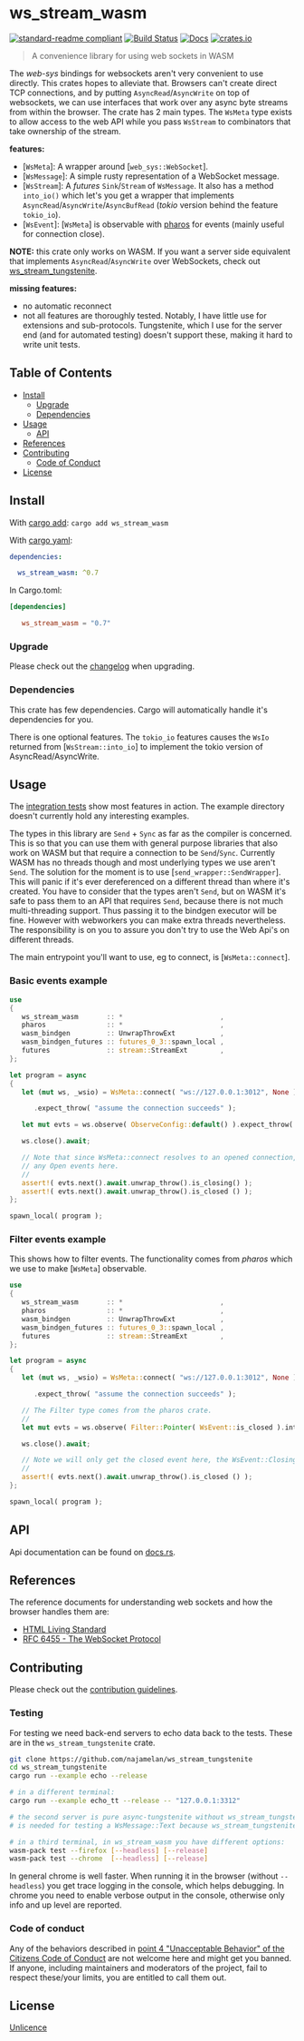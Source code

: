 # ws_stream_wasm

[![standard-readme compliant](https://img.shields.io/badge/readme%20style-standard-brightgreen.svg?style=flat-square)](https://github.com/RichardLitt/standard-readme)
[![Build Status](https://github.com/najamelan/ws_stream_wasm/workflows/ci/badge.svg?branch=release)](https://github.com/najamelan/ws_stream_wasm/actions)
[![Docs](https://docs.rs/ws_stream_wasm/badge.svg)](https://docs.rs/ws_stream_wasm)
[![crates.io](https://img.shields.io/crates/v/ws_stream_wasm.svg)](https://crates.io/crates/ws_stream_wasm)


> A convenience library for using web sockets in WASM

The _web-sys_ bindings for websockets aren't very convenient to use directly. This crates hopes to alleviate that. Browsers can't create direct TCP connections, and by putting `AsyncRead`/`AsyncWrite` on top of websockets, we can use interfaces that work over any async byte streams from within the browser. The crate has 2 main types. The `WsMeta` type exists to allow access to the web API while you pass `WsStream` to combinators that take ownership of the stream.

**features:**
- [`WsMeta`]: A wrapper around [`web_sys::WebSocket`].
- [`WsMessage`]: A simple rusty representation of a WebSocket message.
- [`WsStream`]: A _futures_ `Sink`/`Stream` of `WsMessage`.
                It also has a method `into_io()` which let's you get a wrapper that implements `AsyncRead`/`AsyncWrite`/`AsyncBufRead` (_tokio_ version behind the feature `tokio_io`).
- [`WsEvent`]: [`WsMeta`] is observable with [pharos](https://crates.io/crates/pharos) for events (mainly useful for connection close).

**NOTE:** this crate only works on WASM. If you want a server side equivalent that implements `AsyncRead`/`AsyncWrite` over
WebSockets, check out [ws_stream_tungstenite](https://crates.io/crates/ws_stream_tungstenite).

**missing features:**
- no automatic reconnect
- not all features are thoroughly tested. Notably, I have little use for extensions and sub-protocols. Tungstenite,
  which I use for the server end (and for automated testing) doesn't support these, making it hard to write unit tests.

## Table of Contents

- [Install](#install)
  - [Upgrade](#upgrade)
  - [Dependencies](#dependencies)
- [Usage](#usage)
  - [API](#api)
- [References](#references)
- [Contributing](#contributing)
  - [Code of Conduct](#code-of-conduct)
- [License](#license)


## Install
With [cargo add](https://github.com/killercup/cargo-edit):
`cargo add ws_stream_wasm`

With [cargo yaml](https://gitlab.com/storedbox/cargo-yaml):
```yaml
dependencies:

  ws_stream_wasm: ^0.7
```

In Cargo.toml:
```toml
[dependencies]

   ws_stream_wasm = "0.7"
```

### Upgrade

Please check out the [changelog](https://github.com/najamelan/ws_stream_wasm/blob/release/CHANGELOG.md) when upgrading.

### Dependencies

This crate has few dependencies. Cargo will automatically handle it's dependencies for you.

There is one optional features. The `tokio_io` features causes the `WsIo` returned from [`WsStream::into_io`] to implement the
tokio version of AsyncRead/AsyncWrite.


## Usage

The [integration tests](https://github.com/najamelan/ws_stream_wasm/tree/release/tests) show most features in action. The
example directory doesn't currently hold any interesting examples.

The types in this library are `Send` + `Sync` as far as the compiler is concerned. This is so that you can use them with general purpose
libraries that also work on WASM but that require a connection to be `Send`/`Sync`. Currently WASM has no threads though and most
underlying types we use aren't `Send`. The solution for the moment is to use [`send_wrapper::SendWrapper`]. This will panic
if it's ever dereferenced on a different thread than where it's created. You have to consider that the types aren't `Send`, but
on WASM it's safe to pass them to an API that requires `Send`, because there is not much multi-threading support. Thus passing it to
the bindgen executor will be fine. However with webworkers you can make extra threads nevertheless. The responsibility is on you
to assure you don't try to use the Web Api's on different threads.

The main entrypoint you'll want to use, eg to connect, is [`WsMeta::connect`].

### Basic events example
```rust
use
{
   ws_stream_wasm       :: *                        ,
   pharos               :: *                        ,
   wasm_bindgen         :: UnwrapThrowExt           ,
   wasm_bindgen_futures :: futures_0_3::spawn_local ,
   futures              :: stream::StreamExt        ,
};

let program = async
{
   let (mut ws, _wsio) = WsMeta::connect( "ws://127.0.0.1:3012", None ).await

      .expect_throw( "assume the connection succeeds" );

   let mut evts = ws.observe( ObserveConfig::default() ).expect_throw( "observe" );

   ws.close().await;

   // Note that since WsMeta::connect resolves to an opened connection, we don't see
   // any Open events here.
   //
   assert!( evts.next().await.unwrap_throw().is_closing() );
   assert!( evts.next().await.unwrap_throw().is_closed () );
};

spawn_local( program );
```

### Filter events example

This shows how to filter events. The functionality comes from _pharos_ which we use to make
[`WsMeta`] observable.

```rust
use
{
   ws_stream_wasm       :: *                        ,
   pharos               :: *                        ,
   wasm_bindgen         :: UnwrapThrowExt           ,
   wasm_bindgen_futures :: futures_0_3::spawn_local ,
   futures              :: stream::StreamExt        ,
};

let program = async
{
   let (mut ws, _wsio) = WsMeta::connect( "ws://127.0.0.1:3012", None ).await

      .expect_throw( "assume the connection succeeds" );

   // The Filter type comes from the pharos crate.
   //
   let mut evts = ws.observe( Filter::Pointer( WsEvent::is_closed ).into() ).expect_throw( "observe" );

   ws.close().await;

   // Note we will only get the closed event here, the WsEvent::Closing has been filtered out.
   //
   assert!( evts.next().await.unwrap_throw().is_closed () );
};

spawn_local( program );
```

## API

Api documentation can be found on [docs.rs](https://docs.rs/ws_stream_wasm).


## References
The reference documents for understanding web sockets and how the browser handles them are:
- [HTML Living Standard](https://html.spec.whatwg.org/multipage/web-sockets.html)
- [RFC 6455 - The WebSocket Protocol](https://tools.ietf.org/html/rfc6455)


## Contributing

Please check out the [contribution guidelines](https://github.com/najamelan/ws_stream_wasm/blob/release/CONTRIBUTING.md).


### Testing

For testing we need back-end servers to echo data back to the tests. These are in the `ws_stream_tungstenite` crate.
```bash
git clone https://github.com/najamelan/ws_stream_tungstenite
cd ws_stream_tungstenite
cargo run --example echo --release

# in a different terminal:
cargo run --example echo_tt --release -- "127.0.0.1:3312"

# the second server is pure async-tungstenite without ws_stream_tungstenite wrapping it in AsyncRead/Write. This
# is needed for testing a WsMessage::Text because ws_stream_tungstenite only does binary.

# in a third terminal, in ws_stream_wasm you have different options:
wasm-pack test --firefox [--headless] [--release]
wasm-pack test --chrome  [--headless] [--release]
```

In general chrome is well faster. When running it in the browser (without `--headless`) you get trace logging
in the console, which helps debugging. In chrome you need to enable verbose output in the console,
otherwise only info and up level are reported.

### Code of conduct

Any of the behaviors described in [point 4 "Unacceptable Behavior" of the Citizens Code of Conduct](https://github.com/stumpsyn/policies/blob/master/citizen_code_of_conduct.md#4-unacceptable-behavior) are not welcome here and might get you banned. If anyone, including maintainers and moderators of the project, fail to respect these/your limits, you are entitled to call them out.

## License

[Unlicence](https://unlicense.org/)

